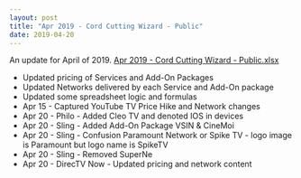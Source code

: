 ```yaml
---
layout: post
title: "Apr 2019 - Cord Cutting Wizard - Public"
date: 2019-04-20
---
```

<p>An update for April of 2019. <a href="/Apr 2019 - Cord Cutting Wizard - Public.xlsx">Apr 2019 - Cord Cutting Wizard - Public.xlsx</a>
  <p>
    <ul>
      <li>Updated pricing of Services and Add-On Packages
      <li>Updated Networks delivered by each Service and Add-On package
      <li>Updated some spreadsheet logic and formulas
      <li>Apr 15 - Captured YouTube TV Price Hike and Network changes
      <li>Apr 20 - Philo - Added Cleo TV and denoted IOS in devices
      <li>Apr 20 - Sling - Added Add-On Package VSIN & CineMoi
      <li>Apr 20 - Sling - Confusion Paramount Network or Spike TV - logo image is Paramount but logo name is SpikeTV
      <li>Apr 20 - Sling - Removed SuperNe
      <li>Apr 20 - DirecTV Now - Updated pricing and network content
    </ul>
